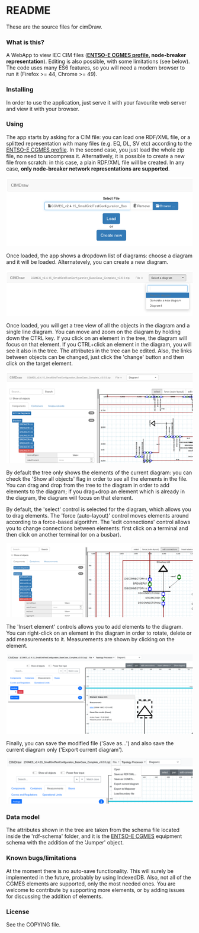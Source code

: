 # README #

These are the source files for cimDraw.

### What is this? ###

A WebApp to view IEC CIM files (**[ENTSO-E CGMES profile](https://www.entsoe.eu/major-projects/common-information-model-cim/cim-for-grid-models-exchange/standards/Pages/default.aspx), node-breaker representation**). 
Editing is also possible, with some limitations (see below).
The code uses many ES6 features, so you will need a modern browser to run it
(Firefox >= 44, Chrome >= 49).

### Installing ###

In order to use the application, just serve it with your favourite web server
and view it with your browser.

### Using ###

The app starts by asking for a CIM file: you can load one RDF/XML file,
or a splitted representation with many files (e.g. EQ, DL, SV etc) according to 
the [ENTSO-E CGMES profile](https://www.entsoe.eu/major-projects/common-information-model-cim/cim-for-grid-models-exchange/standards/Pages/default.aspx).
In the second case, you just load the whole zip file, no need to uncompress it.
Alternatively, it is possible to create a new file from scratch: in this case, a plain RDF/XML 
file will be created.
In any case, **only node-breaker network representations are supported**. 

![file selection](doc/01_select_file.png)

Once loaded, the app shows a dropdown list of diagrams: choose a diagram and it
will be loaded. Alternatevely, you can create a new diagram.

![diagram selection](doc/02_select_diagram.png)

Once loaded, you will get a tree view of all the objects in the diagram and a single line diagram.
You can move and zoom on the diagram by holding down the CTRL key. If you click on an element in the tree, the diagram will focus on that element. If you CTRL+click an element in the diagram, you will see it also in the tree. The attributes in the tree can be edited.
Also, the links between objects can be changed, just click the 'change' button and then click on the target element.

![diagram view](doc/03_loaded_diagram.png)

By default the tree only shows the elements of the current diagram: you can check the 'Show all objects' flag in order to see all the elements in the file. You can drag and drop from the tree to the diagram in order to add elements to the diagram; if you drag+drop an element which is already in the diagram, the diagram will focus on that element.

By default, the 'select' control is selected for the diagram, which allows you to drag elements. The 'force (auto-layout)' control moves elements around according to a force-based algorithm. The 'edit connections' control allows you to change connections between elements: first click on a terminal and then click on another terminal (or on a busbar).

![edit connections between elements](doc/04_edit_connections.png)

The 'Insert element' controls allows you to add elements to the diagram.
You can right-click on an element in the diagram in order to rotate, delete 
or add measurements to it. Measurements are shown by clicking on the
element.

![measurement](doc/05_measurement.png)

Finally, you can save the modified file ('Save as...') and also save the current diagram only ('Export current diagram').

![save menu](doc/06_save.png)

### Data model ###

The attributes shown in the tree are taken from the schema file located inside the 'rdf-schema' folder, and it is the [ENTSO-E CGMES](https://www.entsoe.eu/major-projects/common-information-model-cim/cim-for-grid-models-exchange/standards/Pages/default.aspx) equipment schema with the addition of the 'Jumper' object.

### Known bugs/limitations ###

At the moment there is no auto-save functionality. This will surely be 
implemented in the future, probably by using IndexedDB.
Also, not all of the CGMES elements are supported, only the most needed ones.
You are welcome to contribute by supporting more elements, or by adding
issues for discussing the addition of elements.

### License ###

See the COPYING file.

